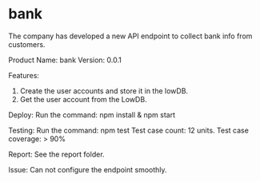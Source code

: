 # bank
The company has developed a new API endpoint to collect bank info from customers.

Product Name: bank
Version: 0.0.1

Features:
1. Create the user accounts and store it in the lowDB.
2. Get the user account from the LowDB.

Deploy:
Run the command: npm install & npm start

Testing:
Run the command: npm test
Test case count: 12 units.
Test case coverage: > 90%

Report:
See the report folder.

Issue:
Can not configure the endpoint smoothly.
